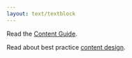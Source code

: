 ```yaml
---
layout: text/textblock
---
```

Read the [Content Guide](https://guides.service.gov.au/content-guide/).

Read about best practice [content design](/creating-user-centred-content/content-design/).

 

